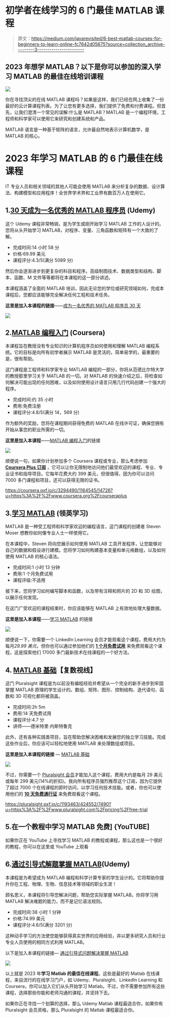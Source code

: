 # 初学者在线学习的 6 门最佳 MATLAB 课程

> 原文：<https://medium.com/javarevisited/6-best-matlab-courses-for-beginners-to-learn-online-fc7642d05675?source=collection_archive---------3----------------------->

## 2023 年想学 MATLAB？以下是你可以参加的深入学习 MATLAB 的最佳在线培训课程

![](img/aa7176d2b7c166f455915b7ca4b6d7e1.png)

你在寻找顶尖的在线 MATLAB 课程吗？如果是这样，我们已经在网上收集了一份最好的云计算课程列表。为了让您有更多选择，我们提供了免费和付费课程。但首先，让我们澄清一个常见的误解:什么是 MATLAB？MATLAB 是一个编程环境，工程师和科学家可以使用它来研究和创建系统和产品。

MATLAB 语言是一种基于矩阵的语言，允许最自然地表示计算机数学，是 MATLAB 的核心。

# 2023 年学习 MATLAB 的 6 门最佳在线课程

IT 专业人员和相关领域的其他人可能会使用 MATLAB 来分析复杂的数据、设计算法、构建模型和应用程序！全世界学术界和工业界有数百万人在使用它。

## 1.[30 天成为一名优秀的 MATLAB 程序员](https://click.linksynergy.com/deeplink?id=CuIbQrBnhiw&mid=39197&murl=https%3A%2F%2Fwww.udemy.com%2Fcourse%2Fmatlab-programming-fundamentals%2F) (Udemy)

这个 Udemy 课程非常畅销，是为学生或刚开始学习 MATLAB 工作的人设计的。您将从头开始学习 MATLAB，对程序、变量、三角函数和矩阵有一个大致的了解。

*   完成时间:14 小时 58 分
*   价格:69.99 美元
*   课程评分:4.3/5(满分 5089 分)

然后你会逐渐进步到更复杂的科目和程序。高级制图技术、数据类型和结构、脚本、函数、M 文件等等都将在本课程的这一部分讲述。

本课程涵盖了全面的 MATLAB 培训，因此无论您的学位或研究领域如何，完成本课程后，您都应该能够完全解决任何工程和技术任务。

**这里是加入本课程的链接**——[成为一名优秀的 MATLAB 程序员 30 天](https://click.linksynergy.com/deeplink?id=CuIbQrBnhiw&mid=39197&murl=https%3A%2F%2Fwww.udemy.com%2Fcourse%2Fmatlab-programming-fundamentals%2F)

[![](img/737868f6f15053a6ae2a88773bbff833.png)](https://click.linksynergy.com/deeplink?id=CuIbQrBnhiw&mid=39197&murl=https%3A%2F%2Fwww.udemy.com%2Fcourse%2Fmatlab-programming-fundamentals%2F)

## 2.[MATLAB 编程入门](https://coursera.pxf.io/c/1193463/1164545/14726?u=https%3A%2F%2Fwww.coursera.org%2Flearn%2Fmatlab) (Coursera)

本课程旨在教授没有专业知识的计算机程序员如何使用和理解 MATLAB 编程系统。它的目标是向所有初学者展示 MATLAB 是灵活的，简单易学的，最重要的是，很有帮助。

这门课程是工程师和科学家专业 MATLAB 编程的一部分，你将从范德比尔特大学的教授那里学习关于 MATLAB 的一切。对 MATLAB 的快速介绍之后，将检查如何解决可能出现的任何困难，以及如何使用设计语言只用几行代码创建一个强大的程序。

*   完成时间:约 35 小时
*   费用:免费注册
*   课程评分:4.8/5(满分 14，569 分)

作为额外的奖励，您将在课程期间获得免费的 MATLAB 在线许可证，确保您拥有开始从事您的职业所需的一切。

**这里是加入本课程**——[MATLAB 编程入门](https://coursera.pxf.io/c/1193463/1164545/14726?u=https%3A%2F%2Fwww.coursera.org%2Flearn%2Fmatlab)的链接

[![](img/b0e3a836a73c67bcdfcb2e94d4f14209.png)](https://coursera.pxf.io/c/1193463/1164545/14726?u=https%3A%2F%2Fwww.coursera.org%2Flearn%2Fmatlab)

顺便说一句，如果你计划参加多个 Coursera 课程或专业，那么考虑参加 [**Coursera Plus 订阅**](https://coursera.pxf.io/c/3294490/1164545/14726?u=https%3A%2F%2Fwww.coursera.org%2Fcourseraplus) ，它可以让你无限制地访问他们最受欢迎的课程、专业、专业证书和指导项目。它每年花费大约 399 美元，但很值得，因为你可以访问 7000 多门课程和项目，还可以获得无限的证书。

<https://coursera.pxf.io/c/3294490/1164545/14726?u=https%3A%2F%2Fwww.coursera.org%2Fcourseraplus>  

## 3.[学习 MATLAB](https://linkedin-learning.pxf.io/c/1193463/449670/8005?u=https%3A%2F%2Fwww.linkedin.com%2Flearning%2Flearning-matlab-2) (领英学习)

MATLAB 是一种受工程师和科学家欢迎的编程语言，这门课程的创建者 Steven Moser 想教你如何像专业人士一样使用它。

在本课程中，Steven 将向您展示如何使用 MATLAB 工具开发程序，让您能够对自己的数据和假设进行建模。您将学习如何构建基本变量和单元格数组，以及如何使用 MATLAB 的核心语法。

*   完成时间:1 小时 13 分钟
*   费用:1 个月免费试用
*   课程评级:不适用

接下来，您将学习如何编写脚本和函数，以及带有注释和照片的 2D 和 3D 绘图，以展示任何发现。

在这门广受欢迎的课程结束时，你应该能够在 MATLAB 上有效地处理大量数据。

**这里是加入本课程**——[学习 MATLAB](https://linkedin-learning.pxf.io/c/1193463/449670/8005?u=https%3A%2F%2Fwww.linkedin.com%2Flearning%2Flearning-matlab-2) 的链接

[![](img/b6c210a3261c11b193e698374faf93ce.png)](https://linkedin-learning.pxf.io/c/1193463/449670/8005?u=https%3A%2F%2Fwww.linkedin.com%2Flearning%2Flearning-matlab-2)

顺便说一下，你需要一个 LinkedIn Learning 会员才能观看这个课程，费用大约为每月*29.99 美元*，但你也可以通过参加他们的 [**1 个月免费试用**](http://linkedin-learning.pxf.io/c/1193463/449670/8005?u=https%3A%2F%2Fwww.linkedin.com%2Flearning%2Fsubscription%2Fproducts) 来免费观看这个课程，这是探索他们 17000 多门最新技术在线课程的一个好方法。

  

## 4. [MATLAB 基础](https://pluralsight.pxf.io/c/1193463/424552/7490?u=https%3A%2F%2Fwww.pluralsight.com%2Fcourses%2Fmatlab-fundamentals)【复数视线】

这门 Pluralsight 课程是为以前没有编程经验并希望从一个完全的新手进步到牢固掌握 MATLAB 原理的学生设计的。数组、矩阵、图形、控制结构、迭代语句、函数和 3D 可视化都将被涵盖。

*   完成时间:2h 5m
*   费用:14 天免费试用
*   课程评分:4.7 分
*   讲师——德米特里·内斯特鲁克

此外，还有各种实践类项目，旨在帮助您解决困难和发展您的独立学习技能。完成这些作业后，你应该可以轻松地使用 MATLAB 来处理数组或项目。

**这里是加入本课程的链接** — [MATLAB 基础](https://pluralsight.pxf.io/c/1193463/424552/7490?u=https%3A%2F%2Fwww.pluralsight.com%2Fcourses%2Fmatlab-fundamentals)

[![](img/471a9cd3ec2fe3fcee2d92ff2b2bb6ed.png)](https://pluralsight.pxf.io/c/1193463/424552/7490?u=https%3A%2F%2Fwww.pluralsight.com%2Fcourses%2Fmatlab-fundamentals)

不过，你需要一个 [Pluralsight 会员](https://pluralsight.pxf.io/c/1193463/424552/7490?u=https%3A%2F%2Fwww.pluralsight.com%2Fpricing%2Fskills)才能加入这个课程，费用大约是每月 29 美元或每年 299 美元(14%的折扣)。我向所有程序员强烈推荐这个订阅，因为它提供了超过 7000 个在线课程的即时访问，以学习任何技术技能。或者，你也可以使用他们的 [**10 天免费通行证**](https://pluralsight.pxf.io/c/1193463/424552/7490?u=https%3A%2F%2Fwww.pluralsight.com%2Fpricing%2Ffree-trial) 来免费观看这个课程。

<https://pluralsight.pxf.io/c/1193463/424552/7490?u=https%3A%2F%2Fwww.pluralsight.com%2Fpricing%2Ffree-trial>  

## 5.在一个教程中学习 MATLAB 免费] {YouTUBE]

如果你正在 YouTube 上寻找学习 MATLAB 的教程或课程，那么这也是一个很好的教程，你可以在这里或 YouTube 上观看

## 6.[通过引导式解题掌握 MATLAB](https://click.linksynergy.com/deeplink?id=JVFxdTr9V80&mid=39197&murl=https%3A%2F%2Fwww.udemy.com%2Fcourse%2Fmaster-matlab-through-guided-problem-solving%2F)(Udemy)

本课程是为希望成为 MATLAB 编程和科学计算专家的学生设计的。它将帮助你提升你在工程、物理、生物、信息技术等领域的职业生涯！

顾名思义，本课程将引导您解决问题，帮助您实际掌握 MATLAB。你将学习用 MATLAB 解决难题的能力，而不是记忆语法规则。

*   完成时间:38 小时 1 分钟
*   价格:74.99 美元
*   课程评分:4.6/5(满分 3201 分)

这种动手学习的方法使您能够获得真实世界的应用经验，并以更多研究人员和行业专业人员使用的相同方式利用 MATLAB。

以下是加入本课程的链接— [通过引导式问题解决掌握 MATLAB](https://click.linksynergy.com/deeplink?id=JVFxdTr9V80&mid=39197&murl=https%3A%2F%2Fwww.udemy.com%2Fcourse%2Fmaster-matlab-through-guided-problem-solving%2F)

[![](img/39eaa10e171cc9b78427e3bb29cb36df.png)](https://click.linksynergy.com/deeplink?id=JVFxdTr9V80&mid=39197&murl=https%3A%2F%2Fwww.udemy.com%2Fcourse%2Fmaster-matlab-through-guided-problem-solving%2F)

以上就是 2023 年**学习 Matlab 的最佳在线课程**。这些是最好的 Matlab 在线课程，来自流行的在线学习门户，如 Udemy、Pluralsight、LinkedIn Learning 和 Coursera，你可以加入它们从头开始学习 Matlab。不过，你不需要参加所有这些课程，选择那些你能和老师沟通的课程，并坚持下去。

如果你正在寻找一个划算的选择，那么 Udemy Matlab 课程最适合你，如果你有 Pluralsight 会员资格，那么 Pluralsight 的 Matlab 课程最适合你。